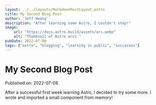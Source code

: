 ```yaml
---
layout: ../../layouts/MarkdownPostLayout.astro
title: My Second Blog Post
author: 'Jeff Hwang'
description: "After learning some Astro, I couldn't stop!"
image:
    url: "https://docs.astro.build/assets/arc.webp"
    alt: "Thumbnail of Astro arcs."
pubDate: 2022-07-08
tags: ["astro", "blogging", "learning in public", "successes"]
---
```

# My Second Blog Post

Published on: 2022-07-08


After a successful first week learning Astro, I decided to try some more. I wrote and imported a small component from memory!
